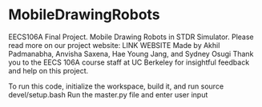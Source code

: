 # MobileDrawingRobots
EECS106A Final Project. Mobile Drawing Robots in STDR Simulator. 
Please read more on our project website: LINK WEBSITE
Made by Akhil Padmanabha, Anvisha Saxena, Hae Young Jang, and Sydney Osugi
Thank you to the EECS 106A course staff at UC Berkeley for insightful feedback and help on this project. 

To run this code, initialize the workspace, build it, and run source devel/setup.bash 
Run the master.py file and enter user input 

